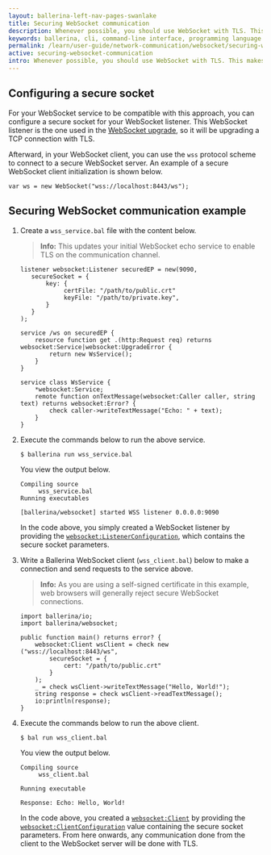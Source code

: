 ```yaml
---
layout: ballerina-left-nav-pages-swanlake
title: Securing WebSocket communication
description: Whenever possible, you should use WebSocket with TLS. This makes sure that your data communication is secure through the network. 
keywords: ballerina, cli, command-line interface, programming language
permalink: /learn/user-guide/network-communication/websocket/securing-websocket-communication/
active: securing-websocket-communication
intro: Whenever possible, you should use WebSocket with TLS. This makes sure that your data communication is secure through the network. 
---
```


## Configuring a secure socket 

For your WebSocket service to be compatible with this approach, you can configure a secure socket for your WebSocket listener. This WebSocket listener is the one used in the [WebSocket upgrade](/learn/network-communication/websocket/), so it will be upgrading a TCP connection with TLS.

Afterward, in your WebSocket client, you can use the `wss` protocol scheme to connect to a secure WebSocket server. An example of a secure WebSocket client initialization is shown below.

```ballerina
var ws = new WebSocket("wss://localhost:8443/ws");
```

## Securing WebSocket communication example

1. Create a `wss_service.bal` file with the content below.

    >**Info:** This updates your initial WebSocket echo service to enable TLS on the communication channel. 

    ```ballerina
    listener websocket:Listener securedEP = new(9090,
       secureSocket = {
           key: {
                certFile: "/path/to/public.crt"
                keyFile: "/path/to/private.key",
           }
       }
    );
    
    service /ws on securedEP {
        resource function get .(http:Request req) returns websocket:Service|websocket:UpgradeError {
            return new WsService();
        }
    }
       
    service class WsService {
        *websocket:Service;
        remote function onTextMessage(websocket:Caller caller, string text) returns websocket:Error? {
            check caller->writeTextMessage("Echo: " + text);
        }
    }
    ```

2. Execute the commands below to run the above service. 

   ```
   $ ballerina run wss_service.bal
   ```

    You view the output below.

    ```
    Compiling source
         wss_service.bal
    Running executables
    
    [ballerina/websocket] started WSS listener 0.0.0.0:9090
    ```

    In the code above, you simply created a WebSocket listener by providing the [`websocket:ListenerConfiguration`](https://docs.central.ballerina.io/ballerina/http/latest/records/ListenerConfiguration), which contains the secure socket parameters. 


3. Write a Ballerina WebSocket client (`wss_client.bal`) below to make a connection and send requests to the service above.

    >**Info:** As you are using a self-signed certificate in this example, web browsers will generally reject secure WebSocket connections.  

    ```ballerina
    import ballerina/io;
    import ballerina/websocket;   
    
    public function main() returns error? {
        websocket:Client wsClient = check new ("wss://localhost:8443/ws",
            secureSocket = {
                cert: "/path/to/public.crt"
            }
        );
        _ = check wsClient->writeTextMessage("Hello, World!");
        string response = check wsClient->readTextMessage();
        io:println(response);
    }
    ```

4. Execute the commands below to run the above client. 

    ```
    $ bal run wss_client.bal
    ```

    You view the output below.

    ```
    Compiling source
         wss_client.bal
    
    Running executable
    
    Response: Echo: Hello, World!
    ```

    In the code above, you created a [`websocket:Client`](https://docs.central.ballerina.io/ballerina/websocket/latest/clients/Client) by providing the [`websocket:ClientConfiguration`](https://docs.central.ballerina.io/ballerina/websocket/latest/clients/Client) value containing the secure socket parameters. From here onwards, any communication done from the client to the WebSocket server will be done with TLS.

<style> #tree-expand-all, #tree-collapse-all, .cTocElements {display:none;} .cGitButtonContainer {padding-left: 40px;} </style>
